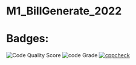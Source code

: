 # M1_BillGenerate_2022

# Badges:

![Code Quality Score](https://api.codiga.io/project/32149/score/svg)
![code Grade](https://api.codiga.io/project/32149/status/svg)
[![cppcheck](https://github.com/Venkyvenku/M1_March_2022/actions/workflows/cppcheck.yml/badge.svg)](https://github.com/Venkyvenku/M1_March_2022/actions/workflows/cppcheck.yml)
